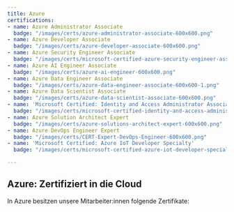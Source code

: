 ```yaml
---
title: Azure
certifications:
- name: Azure Administrator Associate
  badge: "/images/certs/azure-administrator-associate-600x600.png"
- name: Azure Developer Associate
  badge: "/images/certs/azure-developer-associate-600x600.png"
- name: Azure Security Engineer Associate
  badge: "/images/certs/microsoft-certified-azure-security-engineer-associate.png"
- name: Azure AI Engineer Associate
  badge: "/images/certs/azure-ai-engineer-600x600.png"
- name: Azure Data Engineer Associate
  badge: "/images/certs/azure-data-engineer-associate-600x600-1.png"
- name: Azure Data Scientist Associate
  badge: "/images/certs/azure-data-scientist-associate-600x600.png"
- name: 'Microsoft Certified: Identity and Access Administrator Associate'
  badge: "/images/certs/microsoft-certified-identity-and-access-administrator-associate-600x600.png"
- name: Azure Solution Architect Expert
  badge: "/images/certs/azure-solutions-architect-expert-600x600.png"
- name: Azure DevOps Engineer Expert
  badge: "/images/certs/CERT-Expert-DevOps-Engineer-600x600.png"
- name: 'Microsoft Certified: Azure IoT Developer Specialty'
  badge: "/images/certs/microsoft-certified-azure-iot-developer-specialty-600x600.png"

---
```

## Azure: Zertifiziert in die Cloud

In Azure besitzen unsere Mitarbeiter:innen folgende Zertifikate:
